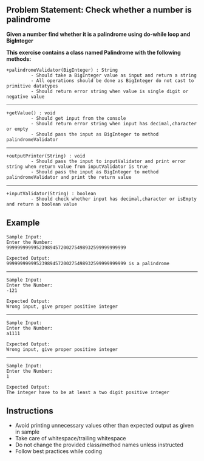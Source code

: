 ## Problem Statement: Check whether a number is palindrome

**Given a number find whether it is a palindrome using do-while loop and BigInteger**

**This exercise contains a class named Palindrome with the following methods:**

    +palindromeValidator(BigInteger) : String  
             - Should take a BigInteger value as input and return a string
             - All operations should be done as BigInteger do not cast to primitive datatypes
             - Should return error string when value is single digit or negative value
--------------------------------------------------------
    +getValue() : void
             - Should get input from the console
             - Should return error string when input has decimal,character or empty
             - Should pass the input as BigInteger to method palindromeValidator   
--------------------------------------------------------
    +outputPrinter(String) : void
             - Should pass the input to inputValidator and print error string when return value from inputValidator is true
             - Should pass the input as BigInteger to method palindromeValidator and print the return value       
--------------------------------------------------------
    +inputValidator(String) : boolean
             - Should check whether input has decimal,character or isEmpty and return a boolean value


## Example
    Sample Input:
    Enter the Number:
    99999999999523989457200275498932599999999999
    
    Expected Output:
    99999999999523989457200275498932599999999999 is a palindrome
--------------------------------------------------------
    Sample Input:
    Enter the Number:
    -121
    
    Expected Output:
    Wrong input, give proper positive integer
--------------------------------------------------------
    Sample Input:
    Enter the Number:
    a1111
    
    Expected Output:
    Wrong input, give proper positive integer
--------------------------------------------------------
    Sample Input:
    Enter the Number:
    1
    
    Expected Output:
    The integer have to be at least a two digit positive integer

## Instructions

- Avoid printing unnecessary values other than expected output as given in sample
- Take care of whitespace/trailing whitespace
- Do not change the provided class/method names unless instructed
- Follow best practices while coding
